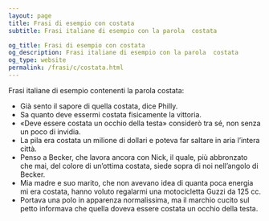 ```yaml
---
layout: page
title: Frasi di esempio con costata 
subtitle: Frasi italiane di esempio con la parola  costata

og_title: Frasi di esempio con costata 
og_description: Frasi italiane di esempio con la parola  costata
og_type: website
permalink: /frasi/c/costata.html
---
```


Frasi italiane di esempio contenenti la parola costata:


- Già sento il sapore di quella costata, dice Philly.
- Sa quanto deve essermi costata fisicamente la vittoria.
- «Deve essere costata un occhio della testa» considerò tra sé, non senza un poco di invidia.
- La pila era costata un milione di dollari e poteva far saltare in aria l’intera città.
- Penso a Becker, che lavora ancora con Nick, il quale, più abbronzato che mai, del colore di un’ottima costata, siede sopra di noi nell’angolo di Becker.
- Mia madre e suo marito, che non avevano idea di quanta poca energia mi era costata, hanno voluto regalarmi una motocicletta Guzzi da 125 cc.
- Portava una polo in apparenza normalissima, ma il marchio cucito sul petto informava che quella doveva essere costata un occhio della testa.
